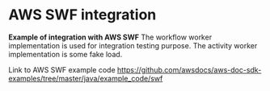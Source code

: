 # AWS SWF integration 
**Example of integration with AWS SWF**
The workflow worker implementation is used for integration testing purpose.
The activity worker implementation is some fake load.

Link to AWS SWF example code https://github.com/awsdocs/aws-doc-sdk-examples/tree/master/java/example_code/swf
